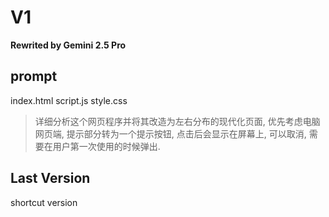 # V1

**Rewrited by Gemini 2.5 Pro**

## prompt

index.html
script.js
style.css
> 详细分析这个网页程序并将其改造为左右分布的现代化页面, 优先考虑电脑网页端, 提示部分转为一个提示按钮, 点击后会显示在屏幕上, 可以取消, 需要在用户第一次使用的时候弹出.

## Last Version 

shortcut version